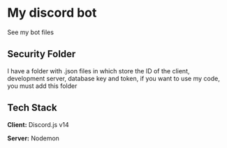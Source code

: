 
# My discord bot 

See my bot files




## Security Folder

I have a folder with .json files in which store the ID of the client, development server, database key and token, if you want to use my code, you must add this folder
## Tech Stack

**Client:** Discord.js v14

**Server:** Nodemon 

